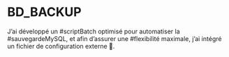 # BD_BACKUP
J’ai développé un #scriptBatch optimisé pour automatiser la #sauvegardeMySQL, et afin d’assurer une #flexibilité maximale, j’ai intégré un fichier de configuration externe 📄. 
